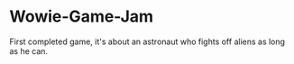 # Wowie-Game-Jam
First completed game, it's about an astronaut who fights off aliens as long as he can.
